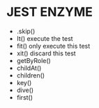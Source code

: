 # JEST ENZYME
- .skip()
- It() execute the test
- fit() only execute this test
- xit() discard this test
- getByRole() 
- childAt()
- children()
- key()
- dive()
- first()